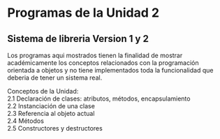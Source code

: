 # **Programas de la Unidad 2**
## Sistema de libreria Version 1 y 2  

Los programas aqui mostrados tienen la finalidad de mostrar académicamente los conceptos relacionados con la programación orientada a objetos y no tiene implementados toda la funcionalidad que deberia de tener un sistema real.

Conceptos de la Unidad:  
2.1 Declaración de clases: atributos, métodos, encapsulamiento  
2.2 Instanciación de una clase  
2.3 Referencia al objeto actual  
2.4 Métodos  
2.5 Constructores y destructores  
